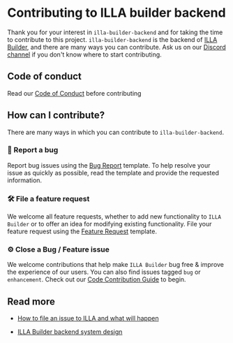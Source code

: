 # Contributing to ILLA builder backend

Thank you for your interest in `illa-builder-backend` and for taking the time to contribute to this project. `illa-builder-backend` is the backend of [ILLA Builder](https://github.com/illacloud/illa-builder), and there are many ways you can contribute. Ask us on our [Discord channel](https://discord.com/invite/illacloud) if you don't know where to start contributing.

## Code of conduct

Read our [Code of Conduct](CODE_OF_CONDUCT.md) before contributing

## How can I contribute?

There are many ways in which you can contribute to `illa-builder-backend`.

### 🐛 Report a bug

Report bug issues using the [Bug Report](https://github.com/illacloud/builder-backend/issues/new?assignees=&labels=bug&template=bug_report.md&title=%5BBUG%5D+Untitled+Bug+Issue) template.
To help resolve your issue as quickly as possible, read the template and provide the requested information.

### 🛠 File a feature request

We welcome all feature requests, whether to add new functionality to `ILLA Builder` or to offer an idea for modifying existing functionality. File your feature request using the [Feature Request](https://github.com/illacloud/builder-backend/issues/new?assignees=&labels=enhancement&template=feature_request.md&title=%5BFR%5D+Untitled+Feature+Request+Issue) template.

### ⚙️ Close a Bug / Feature issue

We welcome contributions that help make `ILLA Builder`  bug free & improve the experience of our users. You can also find issues tagged `bug` or `enhancement`. Check out our [Code Contribution Guide](docs/Code_Contributions_Guidelines.md) to begin.

## Read more

- [How to file an issue to ILLA and what will happen](ISSUES.md)

- [ILLA Builder backend system design](docs/ILLA_Builder_Backend_System_Design.md)
